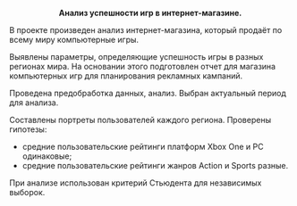 **<p style="text-align: center;">Анализ успешности игр в интернет-магазине.</p>** 


В проекте произведен анализ интернет-магазина, который продаёт по всему миру компьютерные игры.

Выявлены параметры, определяющие успешность игры в разных регионах мира. На основании этого подготовлен отчет для магазина компьютерных игр для планирования рекламных кампаний.

Проведена предобработка данных, анализ.
Выбран актуальный период для анализа.

Составлены портреты пользователей каждого региона.
Проверены гипотезы:
- средние пользовательские рейтинги платформ Xbox One и PC одинаковые;
- средние пользовательские рейтинги жанров Action и Sports разные.

При анализе использован критерий Стьюдента для независимых выборок.